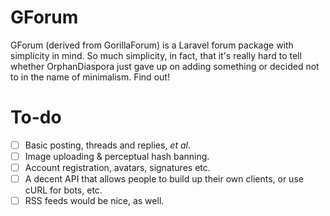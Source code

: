 # GForum

GForum (derived from GorillaForum) is a Laravel forum package with simplicity in mind. So much simplicity, in fact, that it's really hard to tell whether OrphanDiaspora just gave up on adding something or decided not to in the name of minimalism. Find out!

# To-do

-   [ ] Basic posting, threads and replies, _et al_.
-   [ ] Image uploading & perceptual hash banning.
-   [ ] Account registration, avatars, signatures etc.
-   [ ] A decent API that allows people to build up their own clients, or use cURL for bots, etc.
-   [ ] RSS feeds would be nice, as well.
